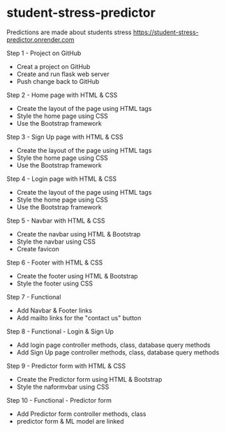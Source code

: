 # student-stress-predictor
Predictions are made about students stress
https://student-stress-predictor.onrender.com

Step 1 - Project on GitHub
  * Creat a project on GitHub
  * Create and run flask web server
  * Push change back to GitHub

Step 2 - Home page with HTML & CSS
  * Create the layout of the page using HTML tags
  * Style the home page using CSS
  * Use the Bootstrap framework

Step 3 - Sign Up page with HTML & CSS
  * Create the layout of the page using HTML tags
  * Style the home page using CSS
  * Use the Bootstrap framework

Step 4 - Login page with HTML & CSS
  * Create the layout of the page using HTML tags
  * Style the home page using CSS
  * Use the Bootstrap framework

Step 5 - Navbar with HTML & CSS
  * Create the navbar using HTML & Bootstrap
  * Style the navbar using CSS
  * Create favicon

Step 6 - Footer with HTML & CSS
  * Create the footer using HTML & Bootstrap
  * Style the footer using CSS

Step 7 - Functional
  * Add Navbar & Footer links
  * Add mailto links for the "contact us" button

Step 8 - Functional - Login & Sign Up
  * Add login page controller methods, class, database query methods
  * Add Sign Up page controller methods, class, database query methods

Step 9 - Predictor form with HTML & CSS
  * Create the Predictor form using HTML & Bootstrap
  * Style the naformvbar using CSS

Step 10 - Functional - Predictor form
  * Add Predictor form controller methods, class
  * predictor form & ML model are linked
